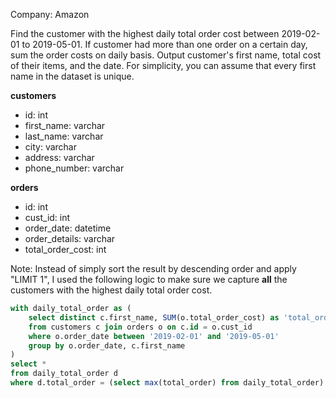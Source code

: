 Company: Amazon

Find the customer with the highest daily total order cost between 2019-02-01 to 2019-05-01. 
If customer had more than one order on a certain day, sum the order costs on daily basis. 
Output customer's first name, total cost of their items, and the date.
For simplicity, you can assume that every first name in the dataset is unique.

**customers**
- id: int
- first_name: varchar
- last_name: varchar
- city: varchar
- address: varchar
- phone_number: varchar

**orders**
- id: int
- cust_id: int
- order_date: datetime
- order_details: varchar
- total_order_cost: int

Note: Instead of simply sort the result by descending order and apply "LIMIT 1", I used the following logic to make sure we capture **all** the customers with the highest daily total order cost.
```sql
with daily_total_order as (
    select distinct c.first_name, SUM(o.total_order_cost) as 'total_order', o.order_date 
    from customers c join orders o on c.id = o.cust_id 
    where o.order_date between '2019-02-01' and '2019-05-01'
    group by o.order_date, c.first_name
)
select *
from daily_total_order d
where d.total_order = (select max(total_order) from daily_total_order) ;
```
